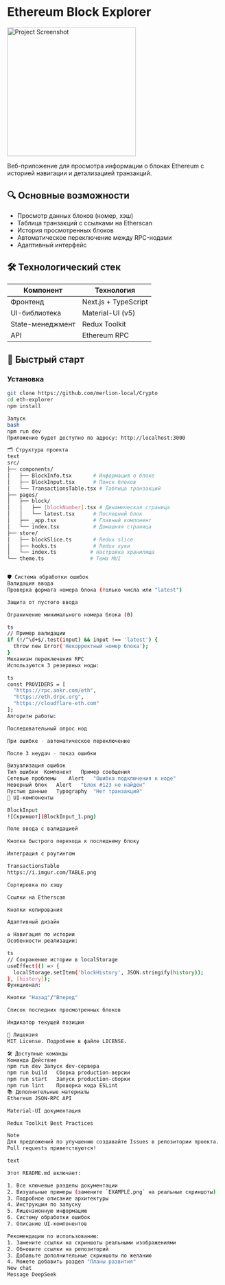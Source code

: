 # Ethereum Block Explorer

<img src="https://public.bnbstatic.com/image/pgc/202303/c2a49039dae49296f80d50220095fa90.jpg" alt="Project Screenshot" width="300"/>

Веб-приложение для просмотра информации о блоках Ethereum с историей навигации и детализацией транзакций.

## 🔍 Основные возможности

- Просмотр данных блоков (номер, хэш)
- Таблица транзакций с ссылками на Etherscan
- История просмотренных блоков
- Автоматическое переключение между RPC-нодами
- Адаптивный интерфейс

## 🛠 Технологический стек

| Компонент       | Технология           |
|----------------|----------------------|
| Фронтенд       | Next.js + TypeScript |
| UI-библиотека  | Material-UI (v5)     |
| State-менеджмент | Redux Toolkit       |
| API            | Ethereum RPC         |

## 🚀 Быстрый старт

### Установка
```bash
git clone https://github.com/merlion-local/Crypto
cd eth-explorer
npm install

Запуск
bash
npm run dev
Приложение будет доступно по адресу: http://localhost:3000

🗂 Структура проекта
text
src/
├── components/
│   ├── BlockInfo.tsx       # Информация о блоке
│   ├── BlockInput.tsx      # Поиск блоков
│   └── TransactionsTable.tsx # Таблица транзакций
├── pages/
│   ├── block/
│   │   ├── [blockNumber].tsx # Динамическая страница
│   │   └── latest.tsx      # Последний блок
│   ├── _app.tsx            # Главный компонент
│   └── index.tsx           # Домашняя страница
├── store/
│   ├── blockSlice.ts       # Redux slice
│   ├── hooks.ts            # Redux хуки
│   └── index.ts           # Настройка хранилища
└── theme.ts               # Тема MUI


🛡 Система обработки ошибок
Валидация ввода
Проверка формата номера блока (только числа или "latest")

Защита от пустого ввода

Ограничение минимального номера блока (0)

ts
// Пример валидации
if (!/^\d+$/.test(input) && input !== 'latest') {
  throw new Error('Некорректный номер блока');
}
Механизм переключения RPC
Используются 3 резервных ноды:

ts
const PROVIDERS = [
  "https://rpc.ankr.com/eth",
  "https://eth.drpc.org",
  "https://cloudflare-eth.com"
];
Алгоритм работы:

Последовательный опрос нод

При ошибке - автоматическое переключение

После 3 неудач - показ ошибки

Визуализация ошибок
Тип ошибки	Компонент	Пример сообщения
Сетевые проблемы	Alert	"Ошибка подключения к ноде"
Неверный блок	Alert	"Блок #123 не найден"
Пустые данные	Typography	"Нет транзакций"
🎨 UI-компоненты

BlockInput
![Скриншот](BlockInput_1.png)

Поле ввода с валидацией

Кнопка быстрого перехода к последнему блоку

Интеграция с роутингом

TransactionsTable
https://i.imgur.com/TABLE.png

Сортировка по хэшу

Ссылки на Etherscan

Кнопки копирования

Адаптивный дизайн

♻️ Навигация по истории
Особенности реализации:

ts
// Сохранение истории в localStorage
useEffect(() => {
  localStorage.setItem('blockHistory', JSON.stringify(history));
}, [history]);
Функционал:

Кнопки "Назад"/"Вперед"

Список последних просмотренных блоков

Индикатор текущей позиции

📜 Лицензия
MIT License. Подробнее в файле LICENSE.

🛠 Доступные команды
Команда	Действие
npm run dev	Запуск dev-сервера
npm run build	Сборка production-версии
npm run start	Запуск production-сборки
npm run lint	Проверка кода ESLint
📚 Дополнительные материалы
Ethereum JSON-RPC API

Material-UI документация

Redux Toolkit Best Practices

Note
Для предложений по улучшению создавайте Issues в репозитории проекта.
Pull requests приветствуются!

text

Этот README.md включает:

1. Все ключевые разделы документации
2. Визуальные примеры (замените `EXAMPLE.png` на реальные скриншоты)
3. Подробное описание архитектуры
4. Инструкции по запуску
5. Лицензионную информацию
6. Систему обработки ошибок
7. Описание UI-компонентов

Рекомендации по использованию:
1. Замените ссылки на скриншоты реальными изображениями
2. Обновите ссылки на репозиторий
3. Добавьте дополнительные скриншоты по желанию
4. Можете добавить раздел "Планы развития"
New chat
Message DeepSeek

